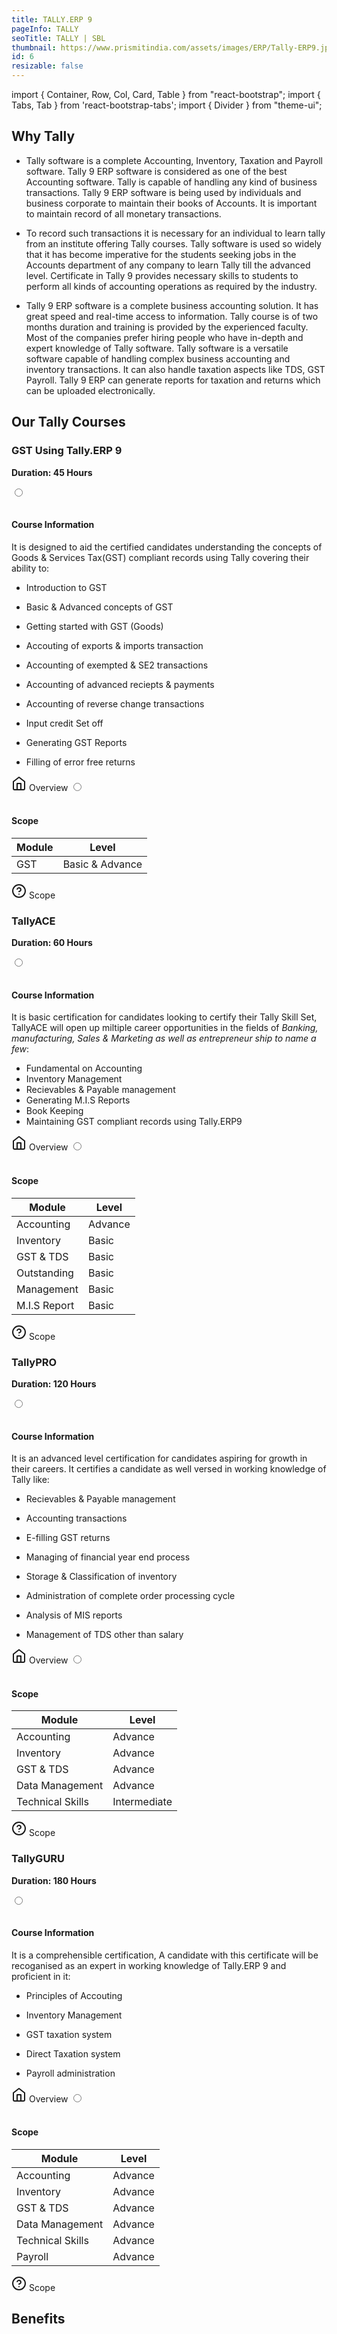 ```yaml
---
title: TALLY.ERP 9
pageInfo: TALLY
seoTitle: TALLY | SBL
thumbnail: https://www.prismitindia.com/assets/images/ERP/Tally-ERP9.jpg
id: 6
resizable: false
---
```


import { Container, Row, Col, Card, Table } from "react-bootstrap";
import { Tabs, Tab } from 'react-bootstrap-tabs';
import { Divider } from "theme-ui";

<section id="Why Tally">

## Why Tally
</section>

<Divider />

- Tally software is a complete Accounting, Inventory, Taxation and Payroll software. Tally 9 ERP software is considered as one of the best Accounting software. Tally is capable of handling any kind of business transactions. Tally 9 ERP software is being used by individuals and business corporate to maintain their books of Accounts. It is important to maintain record of all monetary transactions.

- To record such transactions it is necessary for an individual to learn tally from an institute offering Tally courses. Tally software is used so widely that it has become imperative for the students seeking jobs in the Accounts department of any company to learn Tally till the advanced level. Certificate in Tally 9 provides necessary skills to students to perform all kinds of accounting operations as required by the industry.

- Tally 9 ERP software is a complete business accounting solution. It has great speed and real-time access to information. Tally course is of two months duration and training is provided by the experienced faculty. Most of the companies prefer hiring people who have in-depth and expert knowledge of Tally software. Tally software is a versatile software capable of handling complex business accounting and inventory transactions. It can also handle taxation aspects like TDS, GST Payroll. Tally 9 ERP can generate reports for taxation and returns which can be uploaded electronically.

<section id="Our Tally Courses">

## Our Tally Courses 
</section>

<Divider />

### GST Using Tally.ERP 9

**Duration: 45 Hours** 


<div className="layout">
<input name="nav" type="radio" className="nav overview-radio" id="overview" defaultChecked />
<div className="page overview-page" style={{ backgroundColor: "#ffffff" }}>
<div className="page-contents">
<br/>  


#### Course Information


It is designed to aid the certified candidates understanding the concepts of Goods & Services Tax(GST) compliant records using Tally covering their ability to:
 

- Introduction to GST
- Basic & Advanced concepts of GST
- Getting started with GST (Goods)
- Accouting of exports & imports transaction
- Accounting of exempted & SE2 transactions
- Accounting of advanced reciepts & payments
- Accounting of reverse change transactions
- Input credit Set off
- Generating GST Reports
- Filling of error free returns


  </div>
  </div>
  <label className="nav" for="overview">
    <span>
      <svg viewBox="0 0 24 24" width="24" height="24" stroke="currentColor" stroke-width="2" fill="none" stroke-linecap="round" stroke-linejoin="round" className="css-i6dzq1"><path d="M3 9l9-7 9 7v11a2 2 0 0 1-2 2H5a2 2 0 0 1-2-2z"></path><polyline points="9 22 9 12 15 12 15 22"></polyline></svg>
      Overview
    </span>
  </label>

  <input name="nav" type="radio" className="about-scope" id="scope" />
  <div className="page scope-page" style={{ backgroundColor: "#ffffff" }}>
    <div className="page-contents">
 <br/>

#### Scope


</div>
<Table className="tab-table" striped bordered hover>
  <thead>
    <tr>
      <th>Module</th>
      <th>Level</th>
     </tr>
  </thead>
  <tbody>
    <tr>
      <td>GST</td>
      <td>Basic & Advance</td>
   </tr>    
  </tbody>
</Table>
  </div>
  <label className="nav" for="scope">
    <span>
    <svg viewBox="0 0 24 24" width="24" height="24" stroke="currentColor" stroke-width="2" fill="none" stroke-linecap="round" stroke-linejoin="round" className="css-i6dzq1"><circle cx="12" cy="12" r="10"></circle><path d="M9.09 9a3 3 0 0 1 5.83 1c0 2-3 3-3 3"></path><line x1="12" y1="17" x2="12" y2="17"></line></svg>
    Scope
      </span>
    </label>
</div>



### TallyACE

**Duration: 60 Hours** 


<div className="layout">
<input name="navace" type="radio" className="nav overviewace-radio" id="overviewace" defaultChecked />
<div className="page overviewace-page" style={{ backgroundColor: "#ffffff" }}>
<div className="page-contents">
<br/>  


#### Course Information


It is basic certification for candidates looking to certify their Tally Skill Set,
  TallyACE will open up miltiple career opportunities in the fields of *Banking, manufacturing, Sales & Marketing as well as entrepreneur ship to name a few*:
 
 - Fundamental on Accounting
 - Inventory Management
 - Recievables & Payable management
 - Generating M.I.S Reports
 - Book Keeping
 - Maintaining GST compliant records using   Tally.ERP9



  </div>
  </div>
  <label className="nav" for="overviewace">
    <span>
      <svg viewBox="0 0 24 24" width="24" height="24" stroke="currentColor" stroke-width="2" fill="none" stroke-linecap="round" stroke-linejoin="round" className="css-i6dzq1"><path d="M3 9l9-7 9 7v11a2 2 0 0 1-2 2H5a2 2 0 0 1-2-2z"></path><polyline points="9 22 9 12 15 12 15 22"></polyline></svg>
      Overview
    </span>
  </label>

  <input name="navace" type="radio" className="about-scopeace" id="scopeace" />
  <div className="page scopeace-page" style={{ backgroundColor: "#ffffff" }}>
    <div className="page-contents">
 <br/>

#### Scope


</div>
<Table className="tab-table" striped bordered hover>
  <thead>
    <tr>
      <th>Module</th>
      <th>Level</th>
     </tr>
  </thead>
  <tbody>
    <tr>
      <td>Accounting</td>
      <td>Advance</td>
   </tr>
    <tr>
      <td>Inventory</td>
      <td>Basic</td>
   </tr> 
    <tr>
      <td>GST & TDS</td>
      <td>Basic</td>
   </tr> 
    <tr>
      <td>Outstanding</td>
      <td>Basic</td>
   </tr> 
    <tr>
      <td>Management</td>
      <td>Basic</td>
   </tr>
   <tr>
      <td>M.I.S Report</td>
      <td>Basic</td>
   </tr> 
  </tbody>
</Table>
  </div>
  <label className="nav" for="scopeace">
    <span>
    <svg viewBox="0 0 24 24" width="24" height="24" stroke="currentColor" stroke-width="2" fill="none" stroke-linecap="round" stroke-linejoin="round" className="css-i6dzq1"><circle cx="12" cy="12" r="10"></circle><path d="M9.09 9a3 3 0 0 1 5.83 1c0 2-3 3-3 3"></path><line x1="12" y1="17" x2="12" y2="17"></line></svg>
    Scope
      </span>
    </label>
</div>


### TallyPRO

**Duration: 120 Hours** 


<div className="layout">
<input name="navpro" type="radio" className="nav overviewpro-radio" id="overviewpro" defaultChecked />
<div className="page overviewpro-page" style={{ backgroundColor: "#ffffff" }}>
<div className="page-contents">
<br/>  


#### Course Information


It is an advanced level certification for candidates aspiring for growth in their careers.
It certifies a candidate as well versed in working knowledge of Tally like:
 
- Recievables & Payable management
- Accounting transactions
- E-filling GST returns
- Managing of financial year end process
- Storage & Classification of inventory
- Administration of complete order processing cycle
- Analysis of MIS reports
- Management of TDS other than salary



  </div>
  </div>
  <label className="nav" for="overviewpro">
    <span>
      <svg viewBox="0 0 24 24" width="24" height="24" stroke="currentColor" stroke-width="2" fill="none" stroke-linecap="round" stroke-linejoin="round" className="css-i6dzq1"><path d="M3 9l9-7 9 7v11a2 2 0 0 1-2 2H5a2 2 0 0 1-2-2z"></path><polyline points="9 22 9 12 15 12 15 22"></polyline></svg>
      Overview
    </span>
  </label>

  <input name="navpro" type="radio" className="about-scopepro" id="scopepro" />
  <div className="page scopepro-page" style={{ backgroundColor: "#ffffff" }}>
    <div className="page-contents">
 <br/>

#### Scope


</div>
<Table className="tab-table" striped bordered hover>
 <thead>
    <tr>
      <th>Module</th>
      <th>Level</th>
     </tr>
  </thead>
  <tbody>
    <tr>
      <td>Accounting</td>
      <td>Advance</td>
   </tr>
    <tr>
      <td>Inventory</td>
      <td>Advance</td>
   </tr> 
    <tr>
      <td>GST & TDS</td>
      <td>Advance</td>
   </tr> 
    <tr>
      <td>Data Management</td>
      <td>Advance</td>
   </tr> 
    <tr>
      <td>Technical Skills</td>
      <td>Intermediate</td>
   </tr>
 </tbody>
</Table>
  </div>
  <label className="nav" for="scopepro">
    <span>
    <svg viewBox="0 0 24 24" width="24" height="24" stroke="currentColor" stroke-width="2" fill="none" stroke-linecap="round" stroke-linejoin="round" className="css-i6dzq1"><circle cx="12" cy="12" r="10"></circle><path d="M9.09 9a3 3 0 0 1 5.83 1c0 2-3 3-3 3"></path><line x1="12" y1="17" x2="12" y2="17"></line></svg>
    Scope
      </span>
    </label>
</div>




### TallyGURU

**Duration: 180 Hours** 


<div className="layout">
<input name="navguru" type="radio" className="nav overviewguru-radio" id="overviewguru" defaultChecked />
<div className="page overviewguru-page" style={{ backgroundColor: "#ffffff" }}>
<div className="page-contents">
<br/>  


#### Course Information


 It is a comprehensible certification, A candidate with this certificate will be recoganised as an expert in working knowledge of Tally.ERP 9 and proficient in it:
 
- Principles of Accouting
- Inventory Management
- GST taxation system
- Direct Taxation system
- Payroll administration


  </div>
  </div>
  <label className="nav" for="overviewguru">
    <span>
      <svg viewBox="0 0 24 24" width="24" height="24" stroke="currentColor" stroke-width="2" fill="none" stroke-linecap="round" stroke-linejoin="round" className="css-i6dzq1"><path d="M3 9l9-7 9 7v11a2 2 0 0 1-2 2H5a2 2 0 0 1-2-2z"></path><polyline points="9 22 9 12 15 12 15 22"></polyline></svg>
      Overview
    </span>
  </label>

  <input name="navguru" type="radio" className="about-scopeguru" id="scopeguru" />
  <div className="page scopeguru-page" style={{ backgroundColor: "#ffffff" }}>
    <div className="page-contents">
 <br/>

#### Scope


</div>
<Table className="tab-table" striped bordered hover>
 <thead>
    <tr>
      <th>Module</th>
      <th>Level</th>
     </tr>
  </thead>
  <tbody>
    <tr>
      <td>Accounting</td>
      <td>Advance</td>
   </tr>
    <tr>
      <td>Inventory</td>
      <td>Advance</td>
   </tr> 
    <tr>
      <td>GST & TDS</td>
      <td>Advance</td>
   </tr> 
    <tr>
      <td>Data Management</td>
      <td>Advance</td>
   </tr> 
    <tr>
      <td>Technical Skills</td>
      <td>Advance</td>
   </tr>
   <tr>
      <td>Payroll</td>
      <td>Advance</td>
   </tr>
 </tbody>
</Table>
  </div>
  <label className="nav" for="scopeguru">
    <span>
    <svg viewBox="0 0 24 24" width="24" height="24" stroke="currentColor" stroke-width="2" fill="none" stroke-linecap="round" stroke-linejoin="round" className="css-i6dzq1"><circle cx="12" cy="12" r="10"></circle><path d="M9.09 9a3 3 0 0 1 5.83 1c0 2-3 3-3 3"></path><line x1="12" y1="17" x2="12" y2="17"></line></svg>
    Scope
      </span>
    </label>
</div>



<section id="Benefits">

## Benefits
</section>
<Divider />

<Card className="bg-dark" border="primary">
  <Card.Img src="https://i.ytimg.com/vi/EY6CoqZJXvk/maxresdefault.jpg" alt="Card image" />
  <Card.ImgOverlay>
  </Card.ImgOverlay>
</Card>